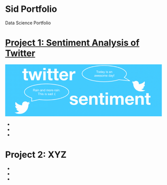 # Sid Portfolio
Data Science Portfolio

# [Project 1: Sentiment Analysis of Twitter](https://github.com/SidSolanki28/Sentiment-Analysis-of-Twitter)

![](/images/sentiment%20analysis%20of%20twitter.png)

-
-
-


# Project 2: XYZ
-
-
-

